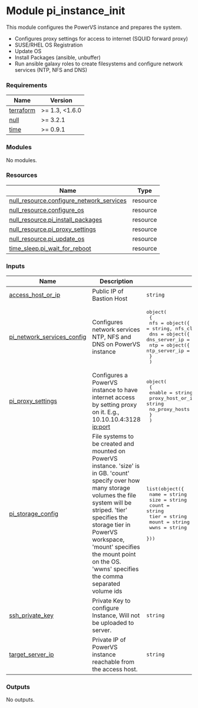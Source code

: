 # Module pi_instance_init

This module configures the PowerVS instance and prepares the system.
- Configures proxy settings for access to internet (SQUID forward proxy)
- SUSE/RHEL OS Registration
- Update OS
- Install Packages (ansible, unbuffer)
- Run ansible galaxy roles to create filesystems and configure network services (NTP, NFS and DNS)

<!-- BEGINNING OF PRE-COMMIT-TERRAFORM DOCS HOOK -->
### Requirements

| Name | Version |
|------|---------|
| <a name="requirement_terraform"></a> [terraform](#requirement\_terraform) | >= 1.3, <1.6.0 |
| <a name="requirement_null"></a> [null](#requirement\_null) | >= 3.2.1 |
| <a name="requirement_time"></a> [time](#requirement\_time) | >= 0.9.1 |

### Modules

No modules.

### Resources

| Name | Type |
|------|------|
| [null_resource.configure_network_services](https://registry.terraform.io/providers/hashicorp/null/latest/docs/resources/resource) | resource |
| [null_resource.configure_os](https://registry.terraform.io/providers/hashicorp/null/latest/docs/resources/resource) | resource |
| [null_resource.pi_install_packages](https://registry.terraform.io/providers/hashicorp/null/latest/docs/resources/resource) | resource |
| [null_resource.pi_proxy_settings](https://registry.terraform.io/providers/hashicorp/null/latest/docs/resources/resource) | resource |
| [null_resource.pi_update_os](https://registry.terraform.io/providers/hashicorp/null/latest/docs/resources/resource) | resource |
| [time_sleep.pi_wait_for_reboot](https://registry.terraform.io/providers/hashicorp/time/latest/docs/resources/sleep) | resource |

### Inputs

| Name | Description | Type | Default | Required |
|------|-------------|------|---------|:--------:|
| <a name="input_access_host_or_ip"></a> [access\_host\_or\_ip](#input\_access\_host\_or\_ip) | Public IP of Bastion Host | `string` | n/a | yes |
| <a name="input_pi_network_services_config"></a> [pi\_network\_services\_config](#input\_pi\_network\_services\_config) | Configures network services NTP, NFS and DNS on PowerVS instance | <pre>object(<br>    {<br>      nfs = object({ enable = bool, nfs_server_path = string, nfs_client_path = string })<br>      dns = object({ enable = bool, dns_server_ip = string })<br>      ntp = object({ enable = bool, ntp_server_ip = string })<br>    }<br>  )</pre> | n/a | yes |
| <a name="input_pi_proxy_settings"></a> [pi\_proxy\_settings](#input\_pi\_proxy\_settings) | Configures a PowerVS instance to have internet access by setting proxy on it. E.g., 10.10.10.4:3128 <ip:port> | <pre>object(<br>    {<br>      enable                = string<br>      proxy_host_or_ip_port = string<br>      no_proxy_hosts        = string<br>    }<br>  )</pre> | n/a | yes |
| <a name="input_pi_storage_config"></a> [pi\_storage\_config](#input\_pi\_storage\_config) | File systems to be created and mounted on PowerVS instance. 'size' is in GB. 'count' specify over how many storage volumes the file system will be striped. 'tier' specifies the storage tier in PowerVS workspace, 'mount' specifies the mount point on the OS. 'wwns' specifies the comma separated volume ids | <pre>list(object({<br>    name  = string<br>    size  = string<br>    count = string<br>    tier  = string<br>    mount = string<br>    wwns  = string<br>  }))</pre> | n/a | yes |
| <a name="input_ssh_private_key"></a> [ssh\_private\_key](#input\_ssh\_private\_key) | Private Key to configure Instance, Will not be uploaded to server. | `string` | n/a | yes |
| <a name="input_target_server_ip"></a> [target\_server\_ip](#input\_target\_server\_ip) | Private IP of PowerVS instance reachable from the access host. | `string` | n/a | yes |

### Outputs

No outputs.
<!-- END OF PRE-COMMIT-TERRAFORM DOCS HOOK -->
